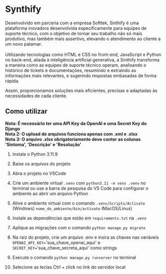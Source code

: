 <h1>Synthify</h1>

Desenvolvido em parceria com a empresa Softtek,  Sinthify é uma plataforma inovadora desenvolvida especificamente para  equipes de suporte técnico,
com o objetivo de tornar seu trabalho não só mais produtivo, mas também mais assertivo, elevando o atendimento ao  cliente a um novo patamar.
 <br><br>Utilizando tecnologias como HTML e CSS no front-end, JavaScript e Python no back-end, aliada à inteligência artificial generativa, 
a Sinthify transforma a maneira como as equipes de suporte técnico operam, analisando o histórico de tickets e documentações, 
resumindo e extraindo as informações mais relevantes, e sugerindo  respostas embasadas de forma rápida.

Assim, proporcionamos soluções  mais eficientes, precisas e adaptadas às necessidades de cada cliente.

<h2>Como utilizar</h2>

<b>Nota: É necessário ter uma API Key da OpenAI e uma Secret Key do Django</b>
<br><b>Nota 2: O upload de arquivos funciona apenas com .xml e .xlsx</b>
<br><b>Nota 3: O arquivo .xlsx obrigatoriamente deve conter as colunas 'Sintoma', 'Descrição' e 'Resolução'</b>

1. Instale o Python 3.11.9

2. Baixe os arquivos do projeto

3. Abra o projeto no VSCode

4. Crie um ambiente virtual `.venv` com `python3.11 -m venv .venv` no terminal ou use a barra de pesquisa do VS Code para configurar o ambiente ao abrir um arquivo Python

5. Ative o ambiente virtual com o comando `.venv/Scripts/Activate` (Windows) `nome_do_ambiente/bin/activate` (MacOS/Linux)

6. Instale as dependências que estão em `requirements.txt` na `.venv`

7. Aplique as migrações com o comando `python manage.py migrate`

8. Na raiz do projeto, crie um arquivo .env e insira as chaves nas variáveis `OPENAI_API_KEY=`'sua_chave_openai_aqui' e `SECRET_KEY=`'sua_chave_secreta_aqui' como strings

9. Execute o comando `python manage.py runserver` no terminal

10. Selecione as teclas Ctrl + click no link do servidor local
 
 
